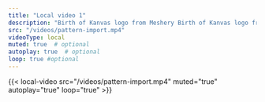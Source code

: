 ```yaml
---
title: "Local video 1"
description: "Birth of Kanvas logo from Meshery Birth of Kanvas logo from Meshery"
src: "/videos/pattern-import.mp4"
videoType: local
muted: true  # optional
autoplay: true  # optional
loop: true #optional
---
```


{{< local-video src="/videos/pattern-import.mp4" muted="true" autoplay="true" loop="true" >}}
